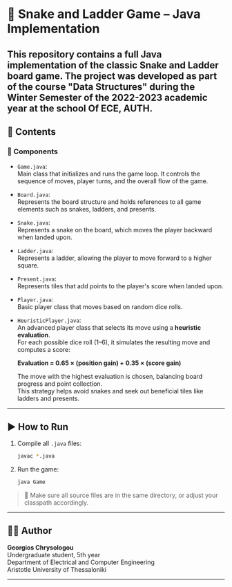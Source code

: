 
# 🎲 Snake and Ladder Game – Java Implementation

This repository contains a full Java implementation of the classic **Snake and Ladder** board game. The project was developed as part of the course "Data Structures" during the Winter Semester of the 2022-2023 academic year at the school Of ECE, AUTH.
---

## 📁 Contents

### 🧩 Components

- `Game.java`:  
  Main class that initializes and runs the game loop. It controls the sequence of moves, player turns, and the overall flow of the game.

- `Board.java`:  
  Represents the board structure and holds references to all game elements such as snakes, ladders, and presents.

- `Snake.java`:  
  Represents a snake on the board, which moves the player backward when landed upon.

- `Ladder.java`:  
  Represents a ladder, allowing the player to move forward to a higher square.

- `Present.java`:  
  Represents tiles that add points to the player's score when landed upon.

- `Player.java`:  
  Basic player class that moves based on random dice rolls.

- `HeuristicPlayer.java`:  
  An advanced player class that selects its move using a **heuristic evaluation**.  
  For each possible dice roll (1–6), it simulates the resulting move and computes a score:

  **Evaluation = 0.65 × (position gain) + 0.35 × (score gain)**

  The move with the highest evaluation is chosen, balancing board progress and point collection.  
  This strategy helps avoid snakes and seek out beneficial tiles like ladders and presents.

---

## ▶️ How to Run

1. Compile all `.java` files:
   ```bash
   javac *.java
   ```

2. Run the game:
   ```bash
   java Game
   ```

> 📝 Make sure all source files are in the same directory, or adjust your classpath accordingly.

---

## 👨‍🎓 Author

**Georgios Chrysologou**  
Undergraduate student, 5th year  
Department of Electrical and Computer Engineering  
Aristotle University of Thessaloniki

---

